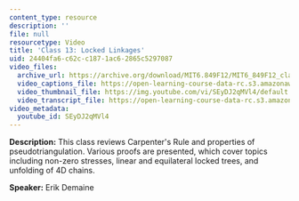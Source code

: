 ```yaml
---
content_type: resource
description: ''
file: null
resourcetype: Video
title: 'Class 13: Locked Linkages'
uid: 24404fa6-c62c-c187-1ac6-2865c5297087
video_files:
  archive_url: https://archive.org/download/MIT6.849F12/MIT6_849F12_class13_300k.mp4
  video_captions_file: https://open-learning-course-data-rc.s3.amazonaws.com/6-849-geometric-folding-algorithms-linkages-origami-polyhedra-fall-2012/497bc12cd16559caaf7ddfaf315f1f61_SEyDJ2qMVl4.vtt
  video_thumbnail_file: https://img.youtube.com/vi/SEyDJ2qMVl4/default.jpg
  video_transcript_file: https://open-learning-course-data-rc.s3.amazonaws.com/6-849-geometric-folding-algorithms-linkages-origami-polyhedra-fall-2012/6a66f84195204d01a7035bb0b73070cb_SEyDJ2qMVl4.pdf
video_metadata:
  youtube_id: SEyDJ2qMVl4
---
```


**Description:** This class reviews Carpenter's Rule and properties of pseudotriangulation. Various proofs are presented, which cover topics including non-zero stresses, linear and equilateral locked trees, and unfolding of 4D chains.

**Speaker:** Erik Demaine